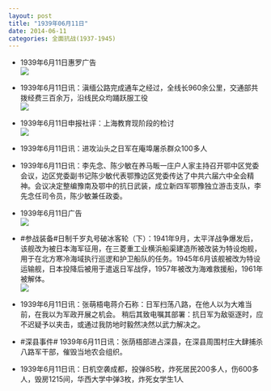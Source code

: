 ```yaml
---
layout: post
title: "1939年06月11日"
date: 2014-06-11
categories: 全面抗战(1937-1945)
---
```


<meta name="referrer" content="no-referrer" />

- 1939年6月11日惠罗广告 <br/><img src="https://ww4.sinaimg.cn/large/aca367d8jw1ehaj4iqj16j20cw0gyq6s.jpg" />

- 1939年6月11日讯：滇缅公路完成通车之经过，全线长960余公里，交通部共拨经费三百余万，沿线民众均踊跃服工役 <br/><img src="https://ww1.sinaimg.cn/large/aca367d8jw1ehahdoqyz7j205r0howh5.jpg" />

- 1939年6月11日申报社评：上海教育现阶段的检讨 <br/><img src="https://ww3.sinaimg.cn/large/aca367d8jw1ehafn7cvd0j20vn0zf1kx.jpg" />

- 1939年6月11日讯：进攻汕头之日军在庵埠屠杀群众100多人 

- 1939年6月11日讯：李先念、陈少敏在养马畈一庄户人家主持召开鄂中区党委会议，边区党委副书记陈少敏代表鄂豫边区党委传达了中共六届六中全会精神。会议决定整编豫南及鄂中的抗日武装，成立新四军鄂豫独立游击支队，李先念任司令员，陈少敏兼任政委。 

- 1939年6月11日广告 <br/><img src="https://ww3.sinaimg.cn/large/aca367d8jw1eha01t1e35j20lz0he442.jpg" />

- #参战装备#日制千岁丸号破冰客轮（下）：1941年9月，太平洋战争爆发后，该舰改为被日本海军征用，在三菱重工业横浜船渠建造所被改装为特设炮舰，用于在北方寒冷海域执行巡逻和护卫船队的任务。1945年6月该舰被改为特设运输舰，日本投降后被用于遣返日军战俘，1957年被改为海难救援船，1961年被解体。 <br/><img src="https://ww1.sinaimg.cn/large/aca367d8jw1eh9y0ryhhwj20f80hc42m.jpg" />

- 1939年6月11日讯：张萌梧电蒋介石称：日军扫荡八路，在他人以为大难当前，在我以为军政开展之机会。 稍后其致电嘱其部署：抗日军为敌驱逐时，应不迟疑予以夹击，或通过我防地时毅然决然以武力解决之。 

- #深县事件# 1939年6月11日讯：张荫梧部进占深县，在深县周围村庄大肆捕杀八路军干部，催毁当地农会组织。 

- 1939年6月11日讯：日机空袭成都，投弹85枚，炸死居民200多人，伤600多人，毁房1215间，华西大学中弹3枚，炸死女学生1人 

